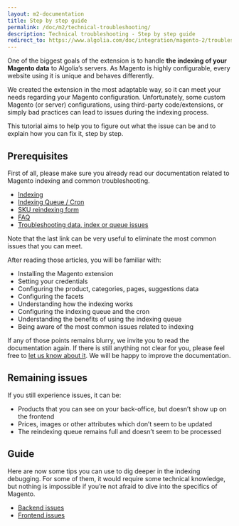 ```yaml
---
layout: m2-documentation
title: Step by step guide
permalink: /doc/m2/technical-troubleshooting/
description: Technical troubleshooting - Step by step guide
redirect_to: https://www.algolia.com/doc/integration/magento-2/troubleshooting/technical-troubleshooting/
---
```


One of the biggest goals of the extension is to handle **the indexing of your Magento data** to Algolia’s servers. As Magento is highly configurable, every website using it is unique and behaves differently.

We created the extension in the most adaptable way, so it can meet your needs regarding your Magento configuration. Unfortunately, some custom Magento (or server) configurations, using third-party code/extensions, or simply bad practices can lead to issues during the indexing process.

<div class="alert alert-info">
    <i class="fa fa-info-circle"></i>
    This tutorial aims to help you to figure out what the issue can be and to explain how you can fix it, step by step.
</div>


## Prerequisites ##

First of all, please make sure you already read our documentation related to Magento indexing and common troubleshooting.

- [Indexing](/magento/doc/m2/indexing/)
- [Indexing Queue / Cron](/magento/doc/m2/indexing-queue/)
- [SKU reindexing form](/magento/doc/m2/sku-reindexing-form/)
- [FAQ](/magento/faq/)
- [Troubleshooting data, index or queue issues](/magento/doc/faq-support-data/)

<div class="alert alert-info">
    <i class="fa fa-info-circle"></i>
    Note that the last link can be very useful to eliminate the most common issues that you can meet.
</div>
 
After reading those articles, you will be familiar with:

- Installing the Magento extension
- Setting your credentials 
- Configuring the product, categories, pages, suggestions data 
- Configuring the facets
- Understanding how the indexing works
- Configuring the indexing queue and the cron
- Understanding the benefits of using the indexing queue
- Being aware of the most common issues related to indexing

<div class="alert alert-warning">
    <i class="fa fa-exclamation-triangle"></i>
    If any of those points remains blurry, we invite you to read the documentation again. If there is still anything not clear for you, please feel free to <a target="_blank" href="https://github.com/algolia/magento/issues/new">let us know about it</a>. We will be happy to improve the documentation.
</div>

## Remaining issues ##

If you still experience issues, it can be:

- Products that you can see on your back-office, but doesn’t show up on the frontend
- Prices, images or other attributes which don’t seem to be updated
- The reindexing queue remains full and doesn’t seem to be processed

## Guide ##

Here are now some tips you can use to dig deeper in the indexing debugging. For some of them, it would require some technical knowledge, but nothing is impossible if you’re not afraid to dive into the specifics of Magento.

- [Backend issues](/magento/doc/m2/backend-issues/)
- [Frontend issues](/magento/doc/m2/frontend-issues/)